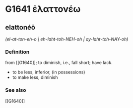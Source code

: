 # G1641 ἐλαττονέω

## elattonéō

_(el-at-ton-eh-o | eh-laht-toh-NEH-oh | ay-laht-toh-NAY-oh)_

### Definition

from [[G1640]]; to diminish, i.e., fall short; have lack.

- to be less, inferior, (in possessions)
- to make less, diminish

### See also

[[G1640]]

